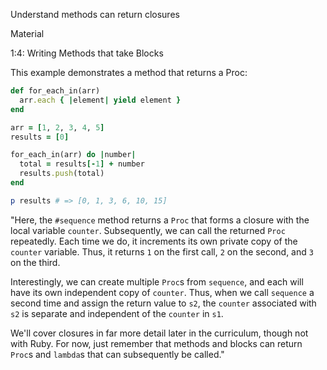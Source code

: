 Understand methods can return closures

Material

1:4: Writing Methods that take Blocks



This example demonstrates a method that returns a Proc:

```ruby
def for_each_in(arr)
  arr.each { |element| yield element }
end

arr = [1, 2, 3, 4, 5]
results = [0]

for_each_in(arr) do |number|
  total = results[-1] + number
  results.push(total)
end

p results # => [0, 1, 3, 6, 10, 15]
```

"Here, the `#sequence` method returns a `Proc` that forms a closure with the local variable `counter`. Subsequently, we can call the returned `Proc` repeatedly. Each time we do, it increments its own private copy of the `counter` variable. Thus, it returns `1` on the first call, `2` on the second, and `3` on the third.

Interestingly, we can create multiple `Proc`s from `sequence`, and each will have its own independent copy of `counter`. Thus, when we call `sequence` a second time and assign the return value to `s2`, the `counter` associated with `s2` is separate and independent of the `counter` in `s1`.

We'll cover closures in far more detail later in the curriculum,  though not with Ruby. For now, just remember that methods and blocks can return `Proc`s and `lambda`s that can subsequently be called."